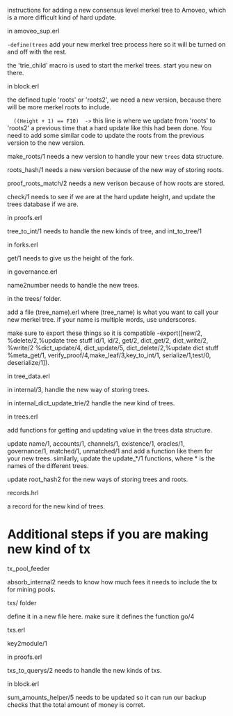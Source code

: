 instructions for adding a new consensus level merkel tree to Amoveo, which is a more difficult kind of hard update.

in amoveo_sup.erl

`-define(trees`
add your new merkel tree process here so it will be turned on and off with the rest.

the 'trie_child' macro is used to start the merkel trees. start you new on there.


in block.erl

the defined tuple 'roots' or 'roots2', we need a new version, because there will be more merkel roots to include.

`  ((Height + 1) == F10)  ->` this line is where we update from 'roots' to 'roots2' a previous time that a hard update like this had been done.
You need to add some similar code to update the roots from the previous version to the new version.

make_roots/1 needs a new version to handle your new `trees` data structure.

roots_hash/1 needs a new version because of the new way of storing roots.

proof_roots_match/2 needs a new verison because of how roots are stored.

check/1 needs to see if we are at the hard update height, and update the trees database if we are.



in proofs.erl

tree_to_int/1 needs to handle the new kinds of tree, and int_to_tree/1


in forks.erl

get/1 needs to give us the height of the fork.


in governance.erl

name2number needs to handle the new trees.


in the trees/ folder.

add a file (tree_name).erl where (tree_name) is what you want to call your new merkel tree. if your name is multiple words, use underscores.

make sure to export these things so it is compatible
-export([new/2,
         %delete/2,%update tree stuff
         id/1, id/2,
         get/2, dict_get/2, dict_write/2,
         %write/2
         %dict_update/4, dict_update/5, dict_delete/2,%update dict stuff
	 %meta_get/1,
	 verify_proof/4,make_leaf/3,key_to_int/1,
         serialize/1,test/0, deserialize/1]).


in tree_data.erl

in internal/3, handle the new way of storing trees.

in internal_dict_update_trie/2 handle the new kind of trees.


in trees.erl

add functions for getting and updating value in the trees data structure.

update name/1, accounts/1, channels/1, existence/1, oracles/1, governance/1, matched/1, unmatched/1
and add a function like them for your new trees.
similarly, update the update_*/1 functions, where * is the names of the different trees.

update root_hash2 for the new ways of storing trees and roots.


records.hrl

a record for the new kind of trees.


Additional steps if you are making new kind of tx
==========

tx_pool_feeder

absorb_internal2 needs to know how much fees it needs to include the tx for mining pools.


txs/ folder

define it in a new file here.
make sure it defines the function go/4


txs.erl

key2module/1


in proofs.erl

txs_to_querys/2 needs to handle the new kinds of txs.


in block.erl

sum_amounts_helper/5 needs to be updated so it can run our backup checks that the total amount of money is corret.

